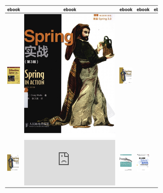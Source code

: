 
|ebook|ebook|ebook|ebook|ebook|
|---|---|---|---|---|
|![](https://github.com/qijintech/qijin-tech-library/blob/master/images/Effective%20Java%E4%B8%AD%E6%96%87%E7%89%88%EF%BC%88%E7%AC%AC2%E7%89%88%EF%BC%89%20(2).jpg)|![](https://github.com/qijintech/qijin-tech-library/blob/master/images/SPRING%20%E5%AE%9E%E6%88%98%EF%BC%88%E7%AC%AC3%E7%89%88%EF%BC%89.jpg)|![](https://github.com/qijintech/qijin-tech-library/blob/master/images/Spring%20Boot%20in%20Action.jpg)|
|![](https://github.com/qijintech/qijin-tech-library/blob/master/images/Spring%20Boot%E5%AE%9E%E6%88%98.jpg)|![](https://github.com/qijintech/qijin-tech-library/blob/master/images/Spring%20in%20Action%2C%204th%20Edition.pdf)|![](https://github.com/qijintech/qijin-tech-library/blob/master/images/kubernetes-up-running.jpg)|![](https://github.com/qijintech/qijin-tech-library/blob/master/images/%E6%B7%B1%E5%85%A5%E7%90%86%E8%A7%A3Java%E8%99%9A%E6%8B%9F%E6%9C%BA%EF%BC%9AJVM%E9%AB%98%E7%BA%A7%E7%89%B9%E6%80%A7%E4%B8%8E%E6%9C%80%E4%BD%B3%E5%AE%9E%E8%B7%B5%EF%BC%88%E6%9C%80%E6%96%B0%E7%AC%AC%E4%BA%8C%E7%89%88%EF%BC%89.jpg)|

